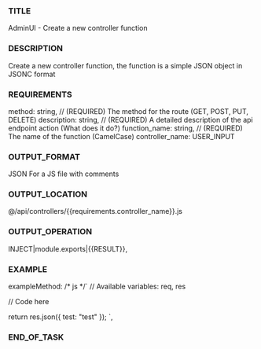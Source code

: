 ### TITLE
AdminUI - Create a new controller function
### DESCRIPTION
Create a new controller function, the function is a simple JSON object in JSONC format
### REQUIREMENTS
method: string, // (REQUIRED) The method for the route (GET, POST, PUT, DELETE)
description: string, // (REQUIRED) A detailed description of the api endpoint action (What does it do?)
function_name: string, // (REQUIRED) The name of the function (CamelCase)
controller_name: USER_INPUT
### OUTPUT_FORMAT
JSON For a JS file with comments
### OUTPUT_LOCATION
@/api/controllers/{{requirements.controller_name}}.js
### OUTPUT_OPERATION
INJECT|module.exports|{{RESULT}},
### EXAMPLE
exampleMethod: /* js */`
  // Available variables: req, res

  // Code here

  return res.json({
    test: "test"
  });
`,
### END_OF_TASK